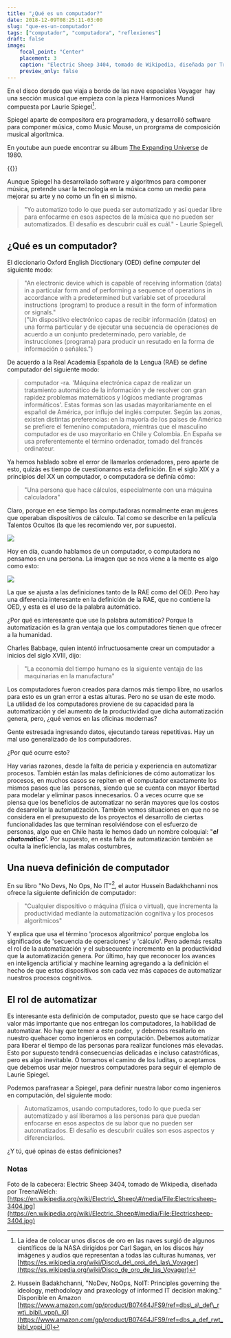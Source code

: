 ```yaml
---
title: "¿Qué es un computador?"
date: 2018-12-09T08:25:11-03:00
slug: "que-es-un-computador"
tags: ["computador", "computadora", "reflexiones"]
draft: false
image:
    focal_point: "Center"
    placement: 3
    caption: "Electric Sheep 3404, tomado de Wikipedia, diseñada por TreenaWelch"
    preview_only: false
---
```



En el disco dorado que viaja a bordo de las nave espaciales Voyager  hay
una sección musical que empieza con la pieza Harmonices Mundi compuesta
por Laurie Spiegel[^1].

Spiegel aparte de compositora era programadora, y desarrolló software
para componer música, como Music Mouse, un prorgrama de composición
musical algorítmica.   

En youtube aun puede encontrar su álbum [The Expanding
Universe](https://www.youtube.com/watch?v=KD8hkveKmYQ) de 1980.

{{<youtube KD8hkveKmYQ>}}

Aunque Spiegel ha desarrollado software y algoritmos para componer
música, pretende usar la tecnología en la música como un medio para
mejorar su arte y no como un fin en si mismo.

> "Yo automatizo todo lo que pueda ser automatizado y así quedar libre
> para enfocarme en esos aspectos de la música que no pueden ser
> automatizados. El desafío es descubrir cuál es cuál." - Laurie
> Spiegel\

## ¿Qué es un computador? 

El diccionario Oxford English Dicctionary (OED) define *computer* del
siguiente modo:

> "An electronic device which is capable of receiving information
> (data) in a particular form and of performing a sequence of operations
> in accordance with a predetermined but variable set of procedural
> instructions (program) to produce a result in the form of information
> or signals."\
> ("Un dispositivo electrónico capas de recibir información (datos) en
> una forma particular y de ejecutar una secuencia de operaciones de
> acuerdo a un conjunto predeterminado, pero variable, de instrucciones
> (programa) para producir un resutado en la forma de información o
> señales.")

De acuerdo a la Real Academia Española de la Lengua (RAE) se define
computador del siguiente modo:

> computador -ra. 'Máquina electrónica capaz de realizar un tratamiento
> automático de la información y de resolver con gran rapidez problemas
> matemáticos y lógicos mediante programas informáticos'. Estas formas
> son las usadas mayoritariamente en el español de América, por influjo
> del inglés computer. Según las zonas, existen distintas preferencias:
> en la mayoría de los países de América se prefiere el femenino
> computadora, mientras que el masculino computador es de uso
> mayoritario en Chile y Colombia. En España se usa preferentemente el
> término ordenador, tomado del francés ordinateur.

Ya hemos hablado sobre el error de llamarlos ordenadores, pero aparte de
esto, quizás es tiempo de cuestionarnos esta definición.
En el siglo XIX y a principios del XX un computador, o computadora se
definía cómo:

> "Una persona que hace cálculos, especialmente con una máquina
calculadora"


Claro, porque en ese tiempo las computadoras normalmente eran mujeres
que operaban dispositivos de cálculo. Tal como se describe en la
película Talentos Ocultos (la que les recomiendo ver, por supuesto).

![](https://d2dspjyoh5c79p.cloudfront.net/834ec508-fc0a-11e8-a030-2b5831f8ecb5-aa9f18b7)

Hoy en día, cuando hablamos de un computador, o computadora no pensamos
en una persona. La imagen que se nos viene a la mente es algo como esto:

![](https://d2dspjyoh5c79p.cloudfront.net/85cd5999-fc0a-11e8-a030-2b5831f8ecb5-aa9f18b7)

La que se ajusta a las definiciones tanto de la RAE como del OED. Pero
hay una diferencia interesante en la definición de la RAE, que no
contiene la OED, y esta es el uso de la palabra automático.

¿Por qué es interesante que use la palabra automático? Porque la
automatización es la gran ventaja que los computadores tienen que
ofrecer a la humanidad.

Charles Babbage, quien intentó infructuosamente crear un computador a
inicios del siglo XVIII, dijo:

> "La economía del tiempo humano es la siguiente ventaja de las
> maquinarias en la manufactura"

Los computadores fueron creados para darnos más tiempo libre, no usarlos
para esto es un gran error a estas alturas. Pero no se usan de este
modo. La utilidad de los computadores proviene de su capacidad para la
automatización y del aumento de la productividad que dicha
automatización genera, pero, ¿qué vemos en las oficinas modernas?


Gente estresada ingresando datos, ejecutando tareas repetitivas. Hay un
mal uso generalizado de los computadores.

¿Por qué ocurre esto?

Hay varias razones, desde la falta de pericia y experiencia en
automatizar procesos. También están las malas definiciones de cómo
automatizar los procesos, en muchos casos se repiten en el computador
exactamente los mismos pasos que las  personas, siendo que se cuenta con
mayor libertad para modelar y eliminar pasos innecesarios. O a veces
ocurre que se piensa que los beneficios de automatizar no serán mayores
que los costos de desarrollar la automatización. También vemos
situaciones en que no se considera en el presupuesto de los proyectos el
desarrollo de ciertas funcionalidades las que terminan resolviéndose con
el esfuerzo de personas, algo que en Chile hasta le hemos dado un nombre
coloquial: "***el chatomático***". Por supuesto, en esta falta de
automatización también se oculta la ineficiencia, las malas costumbres,

## Una nueva definición de computador 

En su libro "No Devs, No Ops, No IT"[^2], el autor Hussein
Badakhchanni nos ofrece la siguiente definición de computador:

> "Cualquier dispositivo o máquina (física o virtual), que incrementa
> la productividad mediante la automatización cognitiva y los procesos
> algorítmicos\"

Y explica que usa el término 'procesos algoritmico' porque engloba los
significados de 'secuencia de operaciones' y 'cálculo'. Pero además
resalta el rol de la automatización y el subsecuente incremento en la
productividad que la automatización genera. Por último, hay que
reconocer los avances en inteligencia artificial y machine learning
agregando a la definición el hecho de que estos dispositivos son cada
vez más capaces de automatizar nuestros procesos cognitivos.

## El rol de automatizar

Es interesante esta definición de computador, puesto que se hace cargo
del valor más importante que nos entregan los computadores, la habilidad
de automatizar. No hay que temer a este poder,  y debemos resaltarlo en
nuestro quehacer como ingenieros en computación. Debemos automatizar
para liberar el tiempo de las personas para realizar funciones más
elevadas. Esto por supuesto tendrá consecuencias delicadas e incluso
catastróficas, pero es algo inevitable. O tomamos el camino de los
luditas, o aceptamos que debemos usar mejor nuestros computadores para
seguir el ejemplo de Laurie Spiegel.

Podemos parafrasear a Spiegel, para definir nuestra labor como
ingenieros en computación, del siguiente modo:

> Automatizamos, usando computadores, todo lo que pueda ser automatizado
> y así liberamos a las personas para que puedan enfocarse en esos
> aspectos de su labor que no pueden ser automatizados. El desafío es
> descubrir cuáles son esos aspectos y diferenciarlos.


¿Y tú, qué opinas de estas definiciones?

### **Notas**


[^1]: La idea de colocar unos discos de oro en las naves surgió de
algunos científicos de la NASA dirigidos por Carl Sagan, en los discos
hay imágenes y audios que representan a todas las culturas humanas, ver
[https://es.wikipedia.org/wiki/Disco\_de\_oro\_de\_las\_Voyager](https://es.wikipedia.org/wiki/Disco_de_oro_de_las_Voyager)

[^2]: Hussein Badakhchanni, "NoDev, NoOps, NoIT: Principles governing
the ideology, methodology and praxeology of informed IT decision
making." Disponible en Amazon
[https://www.amazon.com/gp/product/B07464JFS9/ref=dbs\_a\_def\_rwt\_bibl\_vppi\_i0](https://www.amazon.com/gp/product/B07464JFS9/ref=dbs_a_def_rwt_bibl_vppi_i0)


 Foto de la cabecera: Electric Sheep 3404, tomado de Wikipedia, diseñada
por TreenaWelch:
[https://en.wikipedia.org/wiki/Electric\_Sheep\#/media/File:Electricsheep-3404.jpg](https://en.wikipedia.org/wiki/Electric_Sheep#/media/File:Electricsheep-3404.jpg)
